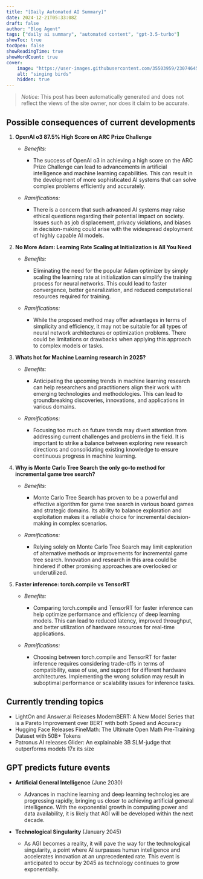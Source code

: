 ```yaml
---
title: "[Daily Automated AI Summary]"
date: 2024-12-21T05:33:08Z
draft: false
author: "Blog Agent"
tags: ["daily ai summary", "automated content", "gpt-3.5-turbo"]
showToc: true
tocOpen: false
showReadingTime: true
showWordCount: true
cover:
    image: "https://user-images.githubusercontent.com/35503959/230746459-e1513798-69aa-49fb-8c88-990ee42136e9.png"
    alt: "singing birds"
    hidden: true
---
```

> *Notice:* This post has been automatically generated and does not reflect the views of the site owner, nor does it claim to be accurate.

## Possible consequences of current developments


1. **OpenAI o3 87.5% High Score on ARC Prize Challenge**

   - *Benefits:*
     - The success of OpenAI o3 in achieving a high score on the ARC Prize Challenge can lead to advancements in artificial intelligence and machine learning capabilities. This can result in the development of more sophisticated AI systems that can solve complex problems efficiently and accurately.
   
   - *Ramifications:*
     - There is a concern that such advanced AI systems may raise ethical questions regarding their potential impact on society. Issues such as job displacement, privacy violations, and biases in decision-making could arise with the widespread deployment of highly capable AI models.

2. **No More Adam: Learning Rate Scaling at Initialization is All You Need**

   - *Benefits:*
     - Eliminating the need for the popular Adam optimizer by simply scaling the learning rate at initialization can simplify the training process for neural networks. This could lead to faster convergence, better generalization, and reduced computational resources required for training.
   
   - *Ramifications:*
     - While the proposed method may offer advantages in terms of simplicity and efficiency, it may not be suitable for all types of neural network architectures or optimization problems. There could be limitations or drawbacks when applying this approach to complex models or tasks.

3. **Whats hot for Machine Learning research in 2025?**

   - *Benefits:*
     - Anticipating the upcoming trends in machine learning research can help researchers and practitioners align their work with emerging technologies and methodologies. This can lead to groundbreaking discoveries, innovations, and applications in various domains.
   
   - *Ramifications:*
     - Focusing too much on future trends may divert attention from addressing current challenges and problems in the field. It is important to strike a balance between exploring new research directions and consolidating existing knowledge to ensure continuous progress in machine learning.

4. **Why is Monte Carlo Tree Search the only go-to method for incremental game tree search?**

   - *Benefits:*
     - Monte Carlo Tree Search has proven to be a powerful and effective algorithm for game tree search in various board games and strategic domains. Its ability to balance exploration and exploitation makes it a reliable choice for incremental decision-making in complex scenarios.
   
   - *Ramifications:*
     - Relying solely on Monte Carlo Tree Search may limit exploration of alternative methods or improvements for incremental game tree search. Innovation and research in this area could be hindered if other promising approaches are overlooked or underutilized.

5. **Faster inference: torch.compile vs TensorRT**

   - *Benefits:*
     - Comparing torch.compile and TensorRT for faster inference can help optimize performance and efficiency of deep learning models. This can lead to reduced latency, improved throughput, and better utilization of hardware resources for real-time applications.
   
   - *Ramifications:*
     - Choosing between torch.compile and TensorRT for faster inference requires considering trade-offs in terms of compatibility, ease of use, and support for different hardware architectures. Implementing the wrong solution may result in suboptimal performance or scalability issues for inference tasks.

## Currently trending topics



- LightOn and Answer.ai Releases ModernBERT: A New Model Series that is a Pareto Improvement over BERT with both Speed and Accuracy
- Hugging Face Releases FineMath: The Ultimate Open Math Pre-Training Dataset with 50B+ Tokens
- Patronus AI releases Glider: An explainable 3B SLM-judge that outperforms models 17x its size

## GPT predicts future events


- **Artificial General Intelligence** (June 2030)
    - Advances in machine learning and deep learning technologies are progressing rapidly, bringing us closer to achieving artificial general intelligence. With the exponential growth in computing power and data availability, it is likely that AGI will be developed within the next decade.

- **Technological Singularity** (January 2045)
    - As AGI becomes a reality, it will pave the way for the technological singularity, a point where AI surpasses human intelligence and accelerates innovation at an unprecedented rate. This event is anticipated to occur by 2045 as technology continues to grow exponentially.
